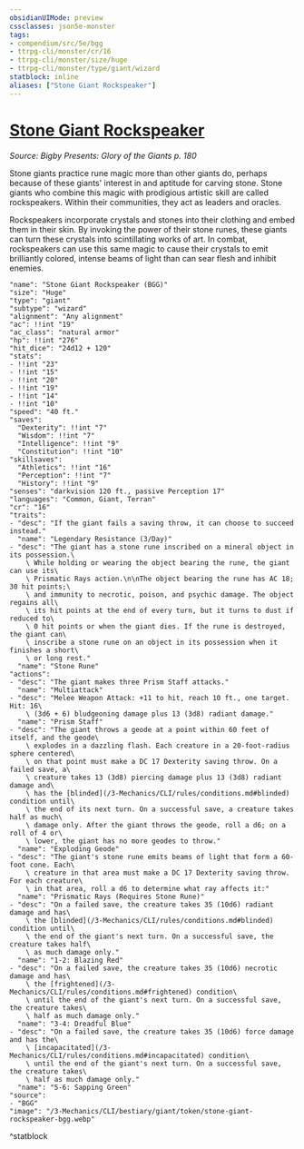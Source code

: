 ```yaml
---
obsidianUIMode: preview
cssclasses: json5e-monster
tags:
- compendium/src/5e/bgg
- ttrpg-cli/monster/cr/16
- ttrpg-cli/monster/size/huge
- ttrpg-cli/monster/type/giant/wizard
statblock: inline
aliases: ["Stone Giant Rockspeaker"]
---
```

# [Stone Giant Rockspeaker](3-Mechanics\CLI\bestiary\giant/stone-giant-rockspeaker-bgg.md)
*Source: Bigby Presents: Glory of the Giants p. 180*  

Stone giants practice rune magic more than other giants do, perhaps because of these giants' interest in and aptitude for carving stone. Stone giants who combine this magic with prodigious artistic skill are called rockspeakers. Within their communities, they act as leaders and oracles.

Rockspeakers incorporate crystals and stones into their clothing and embed them in their skin. By invoking the power of their stone runes, these giants can turn these crystals into scintillating works of art. In combat, rockspeakers can use this same magic to cause their crystals to emit brilliantly colored, intense beams of light than can sear flesh and inhibit enemies.

```statblock
"name": "Stone Giant Rockspeaker (BGG)"
"size": "Huge"
"type": "giant"
"subtype": "wizard"
"alignment": "Any alignment"
"ac": !!int "19"
"ac_class": "natural armor"
"hp": !!int "276"
"hit_dice": "24d12 + 120"
"stats":
- !!int "23"
- !!int "15"
- !!int "20"
- !!int "19"
- !!int "14"
- !!int "10"
"speed": "40 ft."
"saves":
  "Dexterity": !!int "7"
  "Wisdom": !!int "7"
  "Intelligence": !!int "9"
  "Constitution": !!int "10"
"skillsaves":
  "Athletics": !!int "16"
  "Perception": !!int "7"
  "History": !!int "9"
"senses": "darkvision 120 ft., passive Perception 17"
"languages": "Common, Giant, Terran"
"cr": "16"
"traits":
- "desc": "If the giant fails a saving throw, it can choose to succeed instead."
  "name": "Legendary Resistance (3/Day)"
- "desc": "The giant has a stone rune inscribed on a mineral object in its possession.\
    \ While holding or wearing the object bearing the rune, the giant can use its\
    \ Prismatic Rays action.\n\nThe object bearing the rune has AC 18; 30 hit points;\
    \ and immunity to necrotic, poison, and psychic damage. The object regains all\
    \ its hit points at the end of every turn, but it turns to dust if reduced to\
    \ 0 hit points or when the giant dies. If the rune is destroyed, the giant can\
    \ inscribe a stone rune on an object in its possession when it finishes a short\
    \ or long rest."
  "name": "Stone Rune"
"actions":
- "desc": "The giant makes three Prism Staff attacks."
  "name": "Multiattack"
- "desc": "Melee Weapon Attack: +11 to hit, reach 10 ft., one target. Hit: 16\
    \ (3d6 + 6) bludgeoning damage plus 13 (3d8) radiant damage."
  "name": "Prism Staff"
- "desc": "The giant throws a geode at a point within 60 feet of itself, and the geode\
    \ explodes in a dazzling flash. Each creature in a 20-foot-radius sphere centered\
    \ on that point must make a DC 17 Dexterity saving throw. On a failed save, a\
    \ creature takes 13 (3d8) piercing damage plus 13 (3d8) radiant damage and\
    \ has the [blinded](/3-Mechanics/CLI/rules/conditions.md#blinded) condition until\
    \ the end of its next turn. On a successful save, a creature takes half as much\
    \ damage only. After the giant throws the geode, roll a d6; on a roll of 4 or\
    \ lower, the giant has no more geodes to throw."
  "name": "Exploding Geode"
- "desc": "The giant's stone rune emits beams of light that form a 60-foot cone. Each\
    \ creature in that area must make a DC 17 Dexterity saving throw. For each creature\
    \ in that area, roll a d6 to determine what ray affects it:"
  "name": "Prismatic Rays (Requires Stone Rune)"
- "desc": "On a failed save, the creature takes 35 (10d6) radiant damage and has\
    \ the [blinded](/3-Mechanics/CLI/rules/conditions.md#blinded) condition until\
    \ the end of the giant's next turn. On a successful save, the creature takes half\
    \ as much damage only."
  "name": "1-2: Blazing Red"
- "desc": "On a failed save, the creature takes 35 (10d6) necrotic damage and has\
    \ the [frightened](/3-Mechanics/CLI/rules/conditions.md#frightened) condition\
    \ until the end of the giant's next turn. On a successful save, the creature takes\
    \ half as much damage only."
  "name": "3-4: Dreadful Blue"
- "desc": "On a failed save, the creature takes 35 (10d6) force damage and has the\
    \ [incapacitated](/3-Mechanics/CLI/rules/conditions.md#incapacitated) condition\
    \ until the end of the giant's next turn. On a successful save, the creature takes\
    \ half as much damage only."
  "name": "5-6: Sapping Green"
"source":
- "BGG"
"image": "/3-Mechanics/CLI/bestiary/giant/token/stone-giant-rockspeaker-bgg.webp"
```
^statblock
